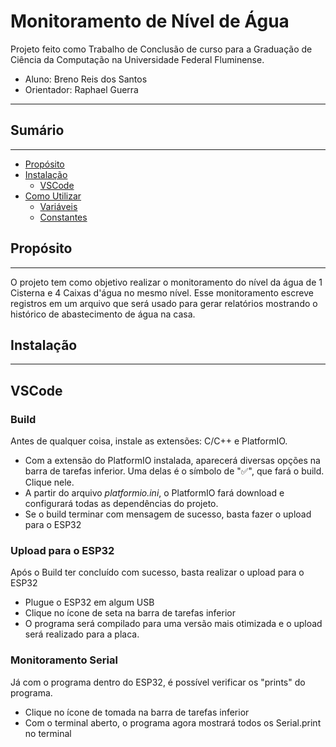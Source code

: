 # Monitoramento de Nível de Água

Projeto feito como Trabalho de Conclusão de curso para a Graduação de Ciência da Computação na Universidade Federal Fluminense.

- Aluno: Breno Reis dos Santos
- Orientador: Raphael Guerra

---

## Sumário
---

- [Propósito](#propósito)
- [Instalação](#instalação)
  - [VSCode](#vscode)
- [Como Utilizar](#como-utilizar)
  - [Variáveis](#variáveis)
  - [Constantes](#contantes)


## Propósito
---

O projeto tem como objetivo realizar o monitoramento do nível da água de 1 Cisterna e 4 Caixas d'água no mesmo nível. Esse monitoramento escreve registros em um arquivo que será usado para gerar relatórios mostrando o histórico de abastecimento de água na casa.

## Instalação
---
## VSCode

### Build
Antes de qualquer coisa, instale as extensões: C/C++ e PlatformIO.

- Com a extensão do PlatformIO instalada, aparecerá diversas opções na barra de tarefas inferior. Uma delas é o símbolo de "✅", que fará o build. Clique nele.
- A partir do arquivo *platformio.ini*, o PlatformIO fará download e configurará todas as dependências do projeto.
- Se o build terminar com mensagem de sucesso, basta fazer o upload para o ESP32

### Upload para o ESP32

Após o Build ter concluído com sucesso, basta realizar o upload para o ESP32

- Plugue o ESP32 em algum USB
- Clique no ícone de seta na barra de tarefas inferior
- O programa será compilado para uma versão mais otimizada e o upload será realizado para a placa.

### Monitoramento Serial

Já com o programa dentro do ESP32, é possível verificar os "prints" do programa.

- Clique no ícone de tomada na barra de tarefas inferior
- Com o terminal aberto, o programa agora mostrará todos os Serial.print no terminal


<!-- - em seguida, já com o projeto clonado na sua máquina, abra o arquivo ```.vscode/c_cpp_properties.json``` e altere todas as referências de nome de usuário para o nome do usuário do seu computador (no momento esta como "breno". Então, basta mudar para o nome do seu usuário;
- em seguida pegue tudo dentro da pasta "libraries" do projeto e cole na pasta ```Documentos/Arduino/libraries```
- em seguida, aperte F1 para abrir a paleta de comando, digite "Arduino" e clique no comando "Board Manager" e instale o pacote "esp32 by Espressif Systems Version". Por fim, instale a 
- por último, você pode reparar que, talvez, a linha no arquivo ```.vscode/c_cpp_properties.json``` chamada ```compilerPath```pode estar acusando um erro. Para resolver isso, vá para o mesmo caminho, até logo antes 3 últimos endereços. Por exemplo: com o caminho para ```C:\Users\breno\AppData\Local\Arduino15\packages\esp32\tools\xtensa-esp32-elf-gcc\1.22.0-97-gc752ad5-5.2.0\bin\xtensa-esp32-elf-g++``` dando erro, vá até ```C:\Users\breno\AppData\Local\Arduino15\packages\esp32\tools\xtensa-esp32-elf-gcc\```. Por fim, clique na pasta que aparece na tela, que vai ter o formato do nome parecido com o anterior e substituia o final do caminho por esse novo caminho encontrado. -->

<!-- ## Como Utilizar
---

O Programa possui algumas variáveis para realizar o controle e também conta com uma pequena API para poder compartilhar informações sobre o estado da caixa/cisterna, e até receber comandos.

### Variáveis

- **Full:** Diz se a caixa/cisterna está cheia.
- **Empty:** Diz se a caixa/cisterna está vazia.
- **Locked:** Utilizado para bloquear o sistema na caixa ou na cisterna.
- **Water Out:** Diz se está jogando água para algum lugar. No caso da cisterna para a caixa d'água.
- **Water In:** Diz se está está recebendo água de algum lugar. No caso, se a caixa está sendo enchida, ou precisa ser enchida.

### Constantes
- ```SYSTEM_APPLICATION_TYPE```: Declara o tipo de aplicação da placa, *Caixa d'água* ou *Cisterna*.
- ```SENSOR_HEIGHT```: Declara a altura do ponto onde o sensor ultrassônico está posicionado até o fundo da caixa/cisterna, em centímetros.
- ```FULL_LEVEL_PERCENTAGE```: Declara a porcentagem máxima de água, em relação a altura do sensor, para a caixa/cisterna ser considerada **CHEIA**.
- ```EMPTY_LEVEL_PERCENTAGE```: Declara a porcentagem mínima de água, em relação a altura do sensor, para a caixa/cisterna ser considerada **VAZIA**.


### Pinagem

| Pino | Propósito |
| :-: | :-: |
| 13 | Trigger (Sensor ultrassônico) |
| 12 | Echo (Sensor ultrassônico) |
| 25 | Water Out (Para ligar no relé) |

### Configurando

1. Para realizar a configuração, é necessário medir a altura a partir da saída do auto-falante do sensor até o fundo da caixa/cisterna e colocar o valor, em centímetros, na variável ```SENSOR_HEIGHT```. Após isso informar a porcentagem onde a caixa/cisterna será considerada ***cheia*** ou ***vazia*** e declarar o valor nas variáveis ```FULL_LEVEL_PERCENTAGE``` e ```EMPTY_LEVEL_PERCENTAGE``` respectivamente.
1. Alimente o sensor com a placa através do uso do pino 3v3 (não é necessário o uso de resistores), e em seguida ligue os pinos ***Trigger*** e ***Echo***.
1. Caso a placa seja a configurada para a cisterna, ligue o pino ***Water Out*** no Relé.
1. Na seção de **configuração do WiFi** insira os dados da rede para que as placas consigam se comunicar em LAN. É muito importante que as placas estejam conectadas na **MESMA REDE**. <br>
As placas ainda não conseguem se conectar com IP estático na rede, então deve-se consultar no modem da Internet pelos dispositivos conectados para saber o IP deles, ou, faça testes utilizando a saída do Serial em um computador e veja as informações da rede que a placa mostra na tela. -->

